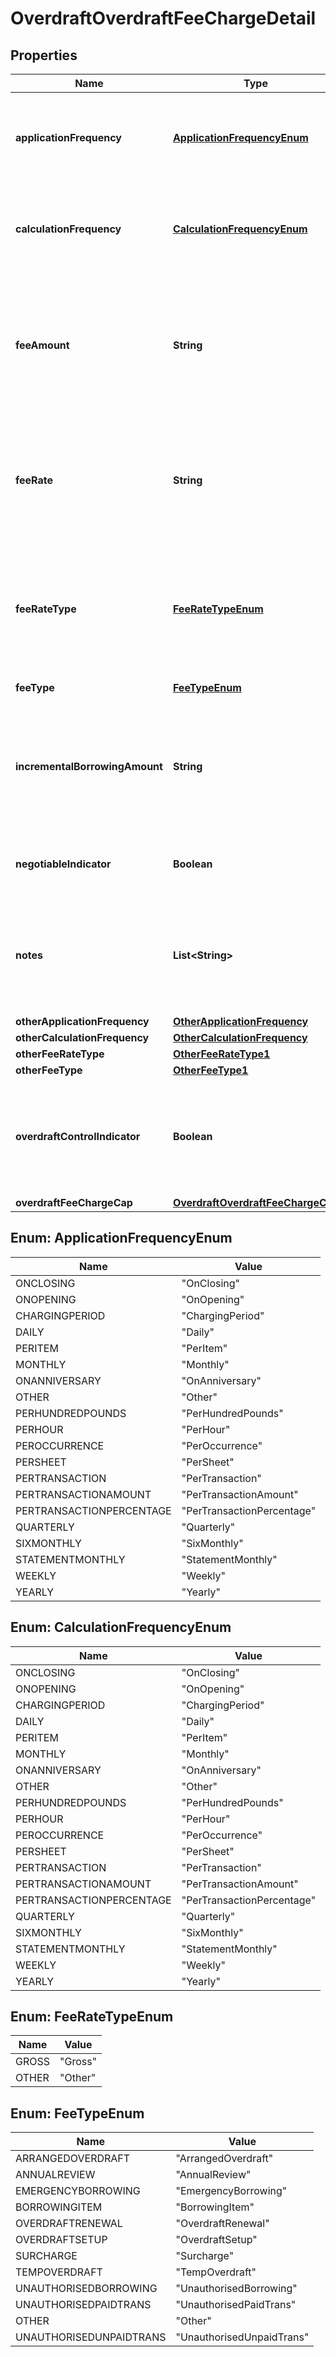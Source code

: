 
# OverdraftOverdraftFeeChargeDetail

## Properties
Name | Type | Description | Notes
------------ | ------------- | ------------- | -------------
**applicationFrequency** | [**ApplicationFrequencyEnum**](#ApplicationFrequencyEnum) | Frequency at which the overdraft charge is applied to the account | 
**calculationFrequency** | [**CalculationFrequencyEnum**](#CalculationFrequencyEnum) | How often is the overdraft fee/charge calculated for the account. | 
**feeAmount** | **String** | Amount charged for an overdraft fee/charge (where it is charged in terms of an amount rather than a rate) |  [optional]
**feeRate** | **String** | Rate charged for overdraft fee/charge (where it is charged in terms of a rate rather than an amount) |  [optional]
**feeRateType** | [**FeeRateTypeEnum**](#FeeRateTypeEnum) | Rate type for overdraft fee/charge (where it is charged in terms of a rate rather than an amount) |  [optional]
**feeType** | [**FeeTypeEnum**](#FeeTypeEnum) | Overdraft fee type | 
**incrementalBorrowingAmount** | **String** | Every additional tranche of an overdraft balance to which an overdraft fee is applied |  [optional]
**negotiableIndicator** | **Boolean** | Indicates whether fee and charges are negotiable |  [optional]
**notes** | **List&lt;String&gt;** | Free text for capturing any other info related to Overdraft Fees Charge Details |  [optional]
**otherApplicationFrequency** | [**OtherApplicationFrequency**](OtherApplicationFrequency.md) |  |  [optional]
**otherCalculationFrequency** | [**OtherCalculationFrequency**](OtherCalculationFrequency.md) |  |  [optional]
**otherFeeRateType** | [**OtherFeeRateType1**](OtherFeeRateType1.md) |  |  [optional]
**otherFeeType** | [**OtherFeeType1**](OtherFeeType1.md) |  |  [optional]
**overdraftControlIndicator** | **Boolean** | Indicates if the fee/charge is already covered by an Overdraft Control fee or not. |  [optional]
**overdraftFeeChargeCap** | [**OverdraftOverdraftFeeChargeCap**](OverdraftOverdraftFeeChargeCap.md) |  |  [optional]


<a name="ApplicationFrequencyEnum"></a>
## Enum: ApplicationFrequencyEnum
Name | Value
---- | -----
ONCLOSING | &quot;OnClosing&quot;
ONOPENING | &quot;OnOpening&quot;
CHARGINGPERIOD | &quot;ChargingPeriod&quot;
DAILY | &quot;Daily&quot;
PERITEM | &quot;PerItem&quot;
MONTHLY | &quot;Monthly&quot;
ONANNIVERSARY | &quot;OnAnniversary&quot;
OTHER | &quot;Other&quot;
PERHUNDREDPOUNDS | &quot;PerHundredPounds&quot;
PERHOUR | &quot;PerHour&quot;
PEROCCURRENCE | &quot;PerOccurrence&quot;
PERSHEET | &quot;PerSheet&quot;
PERTRANSACTION | &quot;PerTransaction&quot;
PERTRANSACTIONAMOUNT | &quot;PerTransactionAmount&quot;
PERTRANSACTIONPERCENTAGE | &quot;PerTransactionPercentage&quot;
QUARTERLY | &quot;Quarterly&quot;
SIXMONTHLY | &quot;SixMonthly&quot;
STATEMENTMONTHLY | &quot;StatementMonthly&quot;
WEEKLY | &quot;Weekly&quot;
YEARLY | &quot;Yearly&quot;


<a name="CalculationFrequencyEnum"></a>
## Enum: CalculationFrequencyEnum
Name | Value
---- | -----
ONCLOSING | &quot;OnClosing&quot;
ONOPENING | &quot;OnOpening&quot;
CHARGINGPERIOD | &quot;ChargingPeriod&quot;
DAILY | &quot;Daily&quot;
PERITEM | &quot;PerItem&quot;
MONTHLY | &quot;Monthly&quot;
ONANNIVERSARY | &quot;OnAnniversary&quot;
OTHER | &quot;Other&quot;
PERHUNDREDPOUNDS | &quot;PerHundredPounds&quot;
PERHOUR | &quot;PerHour&quot;
PEROCCURRENCE | &quot;PerOccurrence&quot;
PERSHEET | &quot;PerSheet&quot;
PERTRANSACTION | &quot;PerTransaction&quot;
PERTRANSACTIONAMOUNT | &quot;PerTransactionAmount&quot;
PERTRANSACTIONPERCENTAGE | &quot;PerTransactionPercentage&quot;
QUARTERLY | &quot;Quarterly&quot;
SIXMONTHLY | &quot;SixMonthly&quot;
STATEMENTMONTHLY | &quot;StatementMonthly&quot;
WEEKLY | &quot;Weekly&quot;
YEARLY | &quot;Yearly&quot;


<a name="FeeRateTypeEnum"></a>
## Enum: FeeRateTypeEnum
Name | Value
---- | -----
GROSS | &quot;Gross&quot;
OTHER | &quot;Other&quot;


<a name="FeeTypeEnum"></a>
## Enum: FeeTypeEnum
Name | Value
---- | -----
ARRANGEDOVERDRAFT | &quot;ArrangedOverdraft&quot;
ANNUALREVIEW | &quot;AnnualReview&quot;
EMERGENCYBORROWING | &quot;EmergencyBorrowing&quot;
BORROWINGITEM | &quot;BorrowingItem&quot;
OVERDRAFTRENEWAL | &quot;OverdraftRenewal&quot;
OVERDRAFTSETUP | &quot;OverdraftSetup&quot;
SURCHARGE | &quot;Surcharge&quot;
TEMPOVERDRAFT | &quot;TempOverdraft&quot;
UNAUTHORISEDBORROWING | &quot;UnauthorisedBorrowing&quot;
UNAUTHORISEDPAIDTRANS | &quot;UnauthorisedPaidTrans&quot;
OTHER | &quot;Other&quot;
UNAUTHORISEDUNPAIDTRANS | &quot;UnauthorisedUnpaidTrans&quot;



